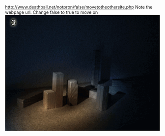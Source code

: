http://www.deathball.net/notpron/false/movetotheothersite.php
Note the webpage url.
Change false to true to move on
![Pasted image 20250117131256.png](Pasted%20image%2020250117131256.png)
